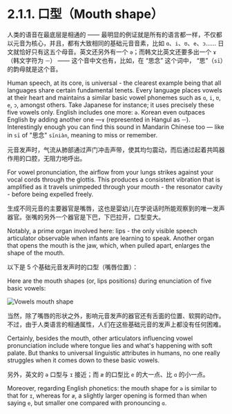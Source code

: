 # 2.1.1. 口型（Mouth shape）

人类的语音在最底层是相通的 —— 最明显的例证就是所有的语言都一样，不仅都以元音为核心，并且，都有大致相同的基础元音音素，比如 `ɑ`、`i`、`ʊ`、`e`、`ɔ`…… 日文就恰好只有这五个母音。英文还另外有一个 `ə`；而韩文比英文还要多出一个 `ɤ`（韩文字符为 `ᅳ`） —— 这个音中文也有，比如，在 “思念” 这个词中， “思”（`sī`）的韵母就是这个音。

Human speech, at its core, is universal - the clearest example being that all languages share certain fundamental tenets. Every language places vowels at their heart and maintains a similar basic vowel phonemes such as `ɑ`, `i`, `ʊ`, `e`, `ɔ`, amongst others. Take Japanese for instance; it uses precisely these five vowels only. English includes one more: `ə`. Korean even outpaces English by adding another one —`ɤ` (represented in Hangul as `ᅳ`). Interestingly enough you can find this sound in Mandarin Chinese too — like in `sī` of "思念" `sīniàn`, meaning to miss or remember.

元音发声时，气流从肺部通过声门冲击声带，使其均匀震动，而后通过起着共鸣器作用的口腔，无阻力地呼出。

For vowel pronunciation, the airflow from your lungs strikes against your vocal cords through the glottis. This produces a consistent vibration that is amplified as it travels unimpeded through your mouth - the resonator cavity - before being expelled freely.

生成不同元音的主要器官是嘴唇，这也是婴幼儿在学说话时所能观察到的唯一发声器官。张嘴的另外一个器官是下巴，下巴拉开，口型变大。

Notably, a prime organ involved here: lips - the only visible speech articulator observable when infants are learning to speak. Another organ that opens the mouth is the jaw, which, when pulled apart, enlarges the shape of the mouth.

以下是  5 个基础元音发声时的口型（嘴唇位置）：

Here are the mouth shapes (or, lips positions) during enunciation of five basic vowels:

![Vowels mouth shape](/images/vowels-mouth-shape.svg)

当然，除了嘴唇的形状之外，影响元音发声的器官还有舌面的位置、软腭的动作。不过，由于人类语言的相通属性，人们在这些基础元音的发声上都没有任何困难。

Certainly, besides the mouth, other articulators influencing vowel pronunciation include where tongue lies and what's happening with soft palate. But thanks to universal linguistic attributes in humans, no one really struggles when it comes down to these basic vowels.

另外，英文的 `ə` 口型与 `ɪ` 接近；而 `æ` 的口型比 `e` 的大一点、比 `ɑ` 的小一点。

Moreover, regarding English phonetics: the mouth shape for `ə` is similar to that for `ɪ`, whereas for `æ`, a slightly larger opening is formed than when saying `e`, but smaller one compared with pronouncing `ɑ`.

